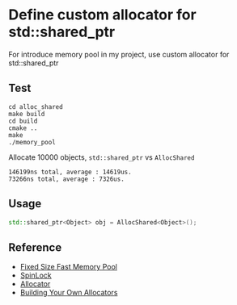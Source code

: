 # Define custom allocator for std::shared_ptr

For introduce memory pool in my project, use custom allocator for std::shared_ptr

## Test 

```
cd alloc_shared
make build
cd build
cmake ..
make
./memory_pool
```

Allocate 10000 objects, `std::shared_ptr` vs `AllocShared`

```
146199ns total, average : 14619us.
73266ns total, average : 7326us.
```

## Usage

``` cpp
std::shared_ptr<Object> obj = AllocShared<Object>();
```


## Reference

* [Fixed Size Fast Memory Pool](https://arxiv.org/pdf/2210.16471)
* [SpinLock](https://rigtorp.se/spinlock/)
* [Allocator](https://en.cppreference.com/w/cpp/memory/allocator)
* [Building Your Own Allocators](https://docs.oracle.com/cd/E19205-01/819-3703/15_3.htm)


